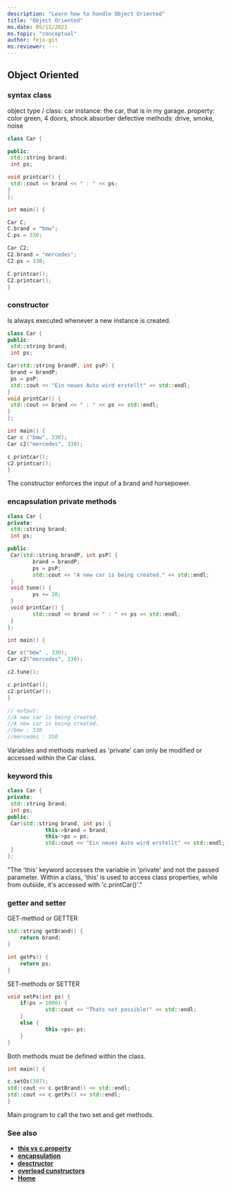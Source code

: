 ```yaml
---
description: "Learn how to handle Object Oriented"
title: "Object Oriented"
ms.date: 05/11/2023
ms.topic: "conceptual"
author: fejo-git
ms.reviewer: ---
---
```


## Object Oriented

### syntax class

object type / class: car
instance: the car, that is in my garage.
property: color green, 4 doors, shock absorber defective
methods: drive, smoke, noise

```cpp
class Car {

public:
 std::string brand;
 int ps;

void printcar() {
 std::cout << brand << " : " << ps;
}
};

int main() {

Car C;
C.brand = "bmw";
C.ps = 330;

Car C2;
C2.brand = "mercedes";
C2.ps = 330;

C.printcar();
C2.printcar();
}

```

### constructor

Is always executed whenever a new instance is created.

```cpp
class Car {
public:
 std::string brand;
 int ps;

Car(std::string brandP, int psP) {
 brand = brandP;
 ps = psP;
 std::cout << "Ein neues Auto wird erstellt" << std::endl;
}
void printCar() {
 std::cout << brand << " : " << ps << std::endl;
}
};

int main() {
Car c ("bmw", 330);
Car c2("mercedes", 330);

c.printcar();
c2.printcar();
}

```

The constructor enforces the input of a brand and horsepower.

### encapsulation private methods

```cpp
class Car {
private:
 std::string brand;
 int ps;

public:
 Car(std::string brandP, int psP) {
        brand = brandP;
        ps = psP;
        std::cout << "A new car is being created." << std::endl;
 }
 void tune() {
        ps += 20;
 }
 void printCar() {
        std::cout << brand << " : " << ps << std::endl;
 }
};

int main() {

Car c("bmw" , 330);
Car c2("mercedes", 330);

c2.tune();

c.printCar();
c2.printCar();
}

// output:
//A new car is being created.
//A new car is being created.
//bmw : 330
//mercedes : 350

```

Variables and methods marked as 'private' can only be modified or accessed within the Car class.

### keyword this

```cpp
class Car {
private:
 std::string brand;
 int ps;
public:
 Car(std::string brand, int ps) {
            this->brand = brand;
            this->ps = ps;
            std::cout << "Ein neues Auto wird erstellt" << std::endl;
 }
};

```

"The 'this' keyword accesses the variable in 'private' and not the passed parameter. Within a class, 'this' is used to access class properties, while from outside, it's accessed with 'c.printCar()'."

### getter and setter

GET-method or GETTER

```cpp
std::string getBrand() {
    return brand;
}

int getPs() {
    return ps;
}

```

SET-methods or SETTER

```cpp
void setPs(int ps) {
    if(ps > 1000) {
            std::cout << "Thats not possible!" << std::endl;
    }
    else {
            this->ps= ps;
    }
}

```

Both methods must be defined within the class.

```cpp
int main() {

c.setOs(307);
std::cout << c.getBrand() << std::endl;
std::cout << c.getPs() << std::endl;
}

```

Main program to call the two set and get methods.

### See also

- **[this vs c.property](../docs/this_vs_c.property.md)**
- **[encapsulation](../docs/encapsulation.md)**
- **[desctructor](../docs/destructor.md)**
- **[overload cunstructors](../docs/overload_cunstructor.md)**
- **[Home](../README.md)**
